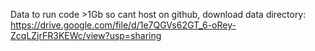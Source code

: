 Data to run code >1Gb so cant host on github, download data directory: https://drive.google.com/file/d/1e7QGVs62GT_6-oRey-ZcqLZjrFR3KEWc/view?usp=sharing
